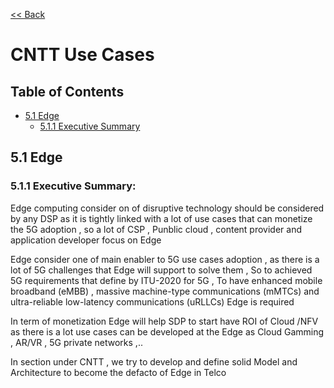 [<< Back](https://cntt-n.github.io/CNTT/)
# CNTT Use Cases

## Table of Contents
 * [5.1 Edge](#5.1)
   * [5.1.1 Executive Summary](#5.1)
   
<a name="5.1"></a>
## 5.1 Edge

<a name="5.1.1"></a>
### 5.1.1 Executive Summary:

Edge computing consider on of disruptive  technology should be considered by any DSP as it is tightly linked with a lot of use cases that can monetize the 5G adoption , so a lot of CSP , Punblic  cloud , content provider and application developer focus on Edge 

Edge consider one of main enabler to 5G use cases adoption  , as there is a lot of 5G challenges that Edge will support to solve them , So to achieved 5G requirements  that define by ITU-2020 for 5G , To have enhanced mobile broadband (eMBB) , massive machine-type communications (mMTCs) and ultra-reliable low-latency communications (uRLLCs) Edge is required 


In term of monetization Edge will help SDP to start have ROI of Cloud /NFV as there is a lot use cases can be developed at the Edge as Cloud Gamming , AR/VR , 5G private networks ,..


In section under CNTT  , we try to develop  and define solid Model and Architecture to become the defacto of Edge in Telco 
